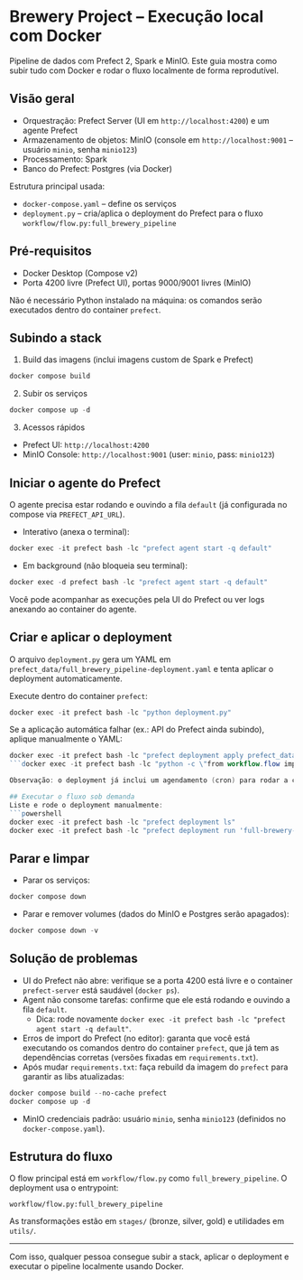 # Brewery Project – Execução local com Docker

Pipeline de dados com Prefect 2, Spark e MinIO. Este guia mostra como subir tudo com Docker e rodar o fluxo localmente de forma reprodutível.

## Visão geral
- Orquestração: Prefect Server (UI em `http://localhost:4200`) e um agente Prefect
- Armazenamento de objetos: MinIO (console em `http://localhost:9001` – usuário `minio`, senha `minio123`)
- Processamento: Spark
- Banco do Prefect: Postgres (via Docker)

Estrutura principal usada:
- `docker-compose.yaml` – define os serviços
- `deployment.py` – cria/aplica o deployment do Prefect para o fluxo `workflow/flow.py:full_brewery_pipeline`

## Pré‑requisitos
- Docker Desktop (Compose v2)
- Porta 4200 livre (Prefect UI), portas 9000/9001 livres (MinIO)

Não é necessário Python instalado na máquina: os comandos serão executados dentro do container `prefect`.

## Subindo a stack
1) Build das imagens (inclui imagens custom de Spark e Prefect)
```powershell
docker compose build
```

2) Subir os serviços
```powershell
docker compose up -d
```

3) Acessos rápidos
- Prefect UI: `http://localhost:4200`
- MinIO Console: `http://localhost:9001` (user: `minio`, pass: `minio123`)

## Iniciar o agente do Prefect
O agente precisa estar rodando e ouvindo a fila `default` (já configurada no compose via `PREFECT_API_URL`).

- Interativo (anexa o terminal):
```powershell
docker exec -it prefect bash -lc "prefect agent start -q default"
```

- Em background (não bloqueia seu terminal):
```powershell
docker exec -d prefect bash -lc "prefect agent start -q default"
```

Você pode acompanhar as execuções pela UI do Prefect ou ver logs anexando ao container do agente.

## Criar e aplicar o deployment
O arquivo `deployment.py` gera um YAML em `prefect_data/full_brewery_pipeline-deployment.yaml` e tenta aplicar o deployment automaticamente.

Execute dentro do container `prefect`:
```powershell
docker exec -it prefect bash -lc "python deployment.py"
```

Se a aplicação automática falhar (ex.: API do Prefect ainda subindo), aplique manualmente o YAML:
```powershell
docker exec -it prefect bash -lc "prefect deployment apply prefect_data/full_brewery_pipeline-deployment.yaml"
```docker exec -it prefect bash -lc "python -c \"from workflow.flow import full_brewery_pipeline; full_brewery_pipeline()\""docker exec -it prefect bash -lc "python -c `\"from workflow.flow import full_brewery_pipeline; full_brewery_pipeline()`\""

Observação: o deployment já inclui um agendamento (cron) para rodar a cada hora.

## Executar o fluxo sob demanda
Liste e rode o deployment manualmente:
```powershell
docker exec -it prefect bash -lc "prefect deployment ls"
docker exec -it prefect bash -lc "prefect deployment run 'full-brewery-pipeline/full-brewery-pipeline-deployment'"
```

## Parar e limpar
- Parar os serviços:
```powershell
docker compose down
```

- Parar e remover volumes (dados do MinIO e Postgres serão apagados):
```powershell
docker compose down -v
```

## Solução de problemas
- UI do Prefect não abre: verifique se a porta 4200 está livre e o container `prefect-server` está saudável (`docker ps`).
- Agent não consome tarefas: confirme que ele está rodando e ouvindo a fila `default`.
	- Dica: rode novamente `docker exec -it prefect bash -lc "prefect agent start -q default"`.
- Erros de import do Prefect (no editor): garanta que você está executando os comandos dentro do container `prefect`, que já tem as dependências corretas (versões fixadas em `requirements.txt`).
- Após mudar `requirements.txt`: faça rebuild da imagem do `prefect` para garantir as libs atualizadas:
```powershell
docker compose build --no-cache prefect
docker compose up -d
```
- MinIO credenciais padrão: usuário `minio`, senha `minio123` (definidos no `docker-compose.yaml`).

## Estrutura do fluxo
O flow principal está em `workflow/flow.py` como `full_brewery_pipeline`. O deployment usa o entrypoint:
```
workflow/flow.py:full_brewery_pipeline
```
As transformações estão em `stages/` (bronze, silver, gold) e utilidades em `utils/`.

---

Com isso, qualquer pessoa consegue subir a stack, aplicar o deployment e executar o pipeline localmente usando Docker.
